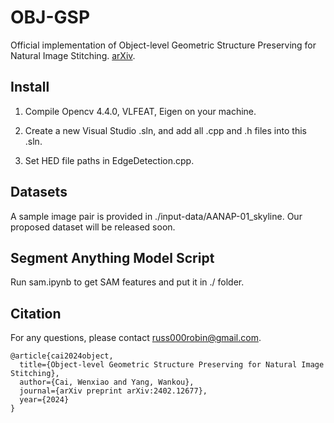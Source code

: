 # OBJ-GSP
Official implementation of Object-level Geometric Structure Preserving for Natural Image Stitching.
[arXiv](https://arxiv.org/abs/2402.12677).

## Install

1. Compile Opencv 4.4.0, VLFEAT, Eigen on your machine.

2. Create a new Visual Studio .sln, and add all .cpp and .h files into this .sln.

3. Set HED file paths in EdgeDetection.cpp.

## Datasets

A sample image pair is provided in ./input-data/AANAP-01_skyline. Our proposed dataset will be released soon.

## Segment Anything Model Script
Run sam.ipynb to get SAM features and put it in ./ folder.

## Citation
For any questions, please contact russ000robin@gmail.com. 
```
@article{cai2024object,
  title={Object-level Geometric Structure Preserving for Natural Image Stitching},
  author={Cai, Wenxiao and Yang, Wankou},
  journal={arXiv preprint arXiv:2402.12677},
  year={2024}
}
```